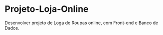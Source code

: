# Projeto-Loja-Online
Desenvolver projeto de Loga de Roupas online, com Front-end e Banco de Dados.
